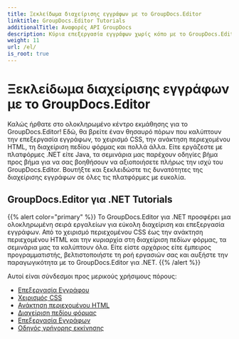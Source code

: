 ```yaml
---
title: Ξεκλείδωμα διαχείρισης εγγράφων με το GroupDocs.Editor
linktitle: GroupDocs.Editor Tutorials
additionalTitle: Αναφορές API GroupDocs
description: Κύρια επεξεργασία εγγράφων χωρίς κόπο με το GroupDocs.Editor για .NET & Java. Βελτιώστε τη ροή εργασιών, διαχειριστείτε το CSS, ανακτήστε περιεχόμενο HTML και πολλά άλλα!
weight: 11
url: /el/
is_root: true
---
```


# Ξεκλείδωμα διαχείρισης εγγράφων με το GroupDocs.Editor


Καλώς ήρθατε στο ολοκληρωμένο κέντρο εκμάθησης για το GroupDocs.Editor! Εδώ, θα βρείτε έναν θησαυρό πόρων που καλύπτουν την επεξεργασία εγγράφων, το χειρισμό CSS, την ανάκτηση περιεχομένου HTML, τη διαχείριση πεδίου φόρμας και πολλά άλλα. Είτε εργάζεστε με πλατφόρμες .NET είτε Java, τα σεμινάρια μας παρέχουν οδηγίες βήμα προς βήμα για να σας βοηθήσουν να αξιοποιήσετε πλήρως την ισχύ του GroupDocs.Editor. Βουτήξτε και ξεκλειδώστε τις δυνατότητες της διαχείρισης εγγράφων σε όλες τις πλατφόρμες με ευκολία.


## GroupDocs.Editor για .NET Tutorials
{{% alert color="primary" %}}
Το GroupDocs.Editor για .NET προσφέρει μια ολοκληρωμένη σειρά εργαλείων για εύκολη διαχείριση και επεξεργασία εγγράφων. Από το χειρισμό περιεχομένου CSS έως την ανάκτηση περιεχομένου HTML και την κυριαρχία στη διαχείριση πεδίων φόρμας, τα σεμινάρια μας τα καλύπτουν όλα. Είτε είστε αρχάριος είτε έμπειρος προγραμματιστής, βελτιστοποιήστε τη ροή εργασιών σας και αυξήστε την παραγωγικότητα με το GroupDocs.Editor για .NET.
{{% /alert %}}

Αυτοί είναι σύνδεσμοι προς μερικούς χρήσιμους πόρους:
 
- [Επεξεργασία Εγγράφου](./net/document-editing/)
- [Χειρισμός CSS](./net/css-handling/)
- [Ανάκτηση περιεχομένου HTML](./net/html-content-retrieval/)
- [Διαχείριση πεδίου φόρμας](./net/form-field-management/)
- [Επεξεργασία Εγγράφων](./net/document-processing/)
- [Οδηγός γρήγορης εκκίνησης](./net/quick-start-guide/)